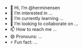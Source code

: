 - 👋 Hi, I’m @herminensen
- 👀 I’m interested in ...
- 🌱 I’m currently learning ...
- 💞️ I’m looking to collaborate on ...
- 📫 How to reach me ...
- 😄 Pronouns: ...
- ⚡ Fun fact: ...

<!---
herminensen/herminensen is a ✨ special ✨ repository because its `README.md` (this file) appears on your GitHub profile.
You can click the Preview link to take a look at your changes.
--->
